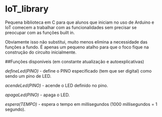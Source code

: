 # IoT_library
Pequena biblioteca em C para que alunos que iniciam no uso de Arduino e IoT comecem a trabalhar com as funcionalidades sem precisar se preocupar com as funções built in.

Obviamente isso não substitui, muito menos elimina a necessidade das funções a fundo. É apenas um pequeno atalho para que o foco fique na construção do circuito inicialmente.

##Funções disponíveis (em constante atualização e autoexplicativas)

*defineLed(PINO)* - define o PINO especificado (tem que ser digital) como sendo um pino de LED.

*acendeLed(PINO)* - acende o LED definido no pino.

*apagaLed(PINO)* - apaga o LED.

*espera(TEMPO)* - espera o tempo em millisegundos (1000 millisegundos = 1 segundo).

